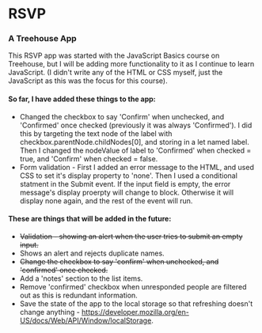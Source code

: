 # RSVP
### A Treehouse App
This RSVP app was started with the JavaScript Basics course on Treehouse, but I will be adding more functionality to it as I continue to learn JavaScript. (I didn't write any of the HTML or CSS myself, just the JavaScript as this was the focus for this course).

#### So far, I have added these things to the app:

* Changed the checkbox to say 'Confirm' when unchecked, and 'Confirmed' once checked (previously it was always 'Confirmed'). I did this by targeting the text node of the label with checkbox.parentNode.childNodes[0], and storing in a let named label. Then I changed the nodeValue of label to 'Confirmed' when checked = true, and 'Confirm' when checked = false.
* Form validation - First I added an error message to the HTML, and used CSS to set it's display property to 'none'. Then I used a conditional statment in the Submit event. If the input field is empty, the error message's display proerpty will change to block. Otherwise it will display none again, and the rest of the event will run. 

#### These are things that will be added in the future:

* ~~Validation - showing an alert when the user tries to submit an empty input.~~
* Shows an alert and rejects duplicate names.
* ~~Change the checkbox to say 'confirm' when unchecked, and 'confirmed' once checked.~~
* Add a 'notes' section to the list items.
* Remove 'confirmed' checkbox when unresponded people are filtered out as this is redundant information.
* Save the state of the app to the local storage so that refreshing doesn't change anything - https://developer.mozilla.org/en-US/docs/Web/API/Window/localStorage.